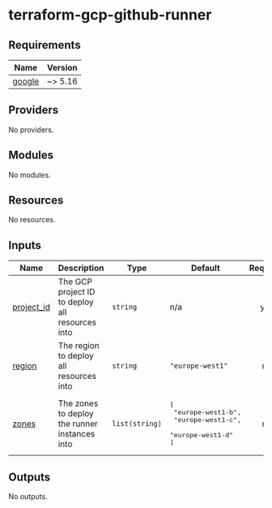 # terraform-gcp-github-runner
<!-- BEGIN_TF_DOCS -->
## Requirements

| Name | Version |
|------|---------|
| <a name="requirement_google"></a> [google](#requirement\_google) | ~> 5.16 |

## Providers

No providers.

## Modules

No modules.

## Resources

No resources.

## Inputs

| Name | Description | Type | Default | Required |
|------|-------------|------|---------|:--------:|
| <a name="input_project_id"></a> [project\_id](#input\_project\_id) | The GCP project ID to deploy all resources into | `string` | n/a | yes |
| <a name="input_region"></a> [region](#input\_region) | The region to deploy all resources into | `string` | `"europe-west1"` | no |
| <a name="input_zones"></a> [zones](#input\_zones) | The zones to deploy the runner instances into | `list(string)` | <pre>[<br>  "europe-west1-b",<br>  "europe-west1-c",<br>  "europe-west1-d"<br>]</pre> | no |

## Outputs

No outputs.
<!-- END_TF_DOCS -->